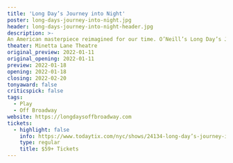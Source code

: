 ```yaml
---
title: 'Long Day’s Journey into Night'
poster: long-days-journey-into-night.jpg
header: long-days-journey-into-night-header.jpg
description: >-
An American masterpiece reimagined for our time. O’Neill’s Long Day’s Journey Into Night receives a vibrant and timely update in this interpretation by prolific, Tony Award®-nominated director Robert O’Hara (Slave Play).
theater: Minetta Lane Theatre
original_preview: 2022-01-11
original_opening: 2022-01-11
preview: 2022-01-18
opening: 2022-01-18
closing: 2022-02-20
tonyaward: false
criticspick: false
tags: 
  - Play
  - Off Broadway
website: https://longdaysoffbroadway.com
tickets:
  - highlight: false
    info: https://www.todaytix.com/nyc/shows/24134-long-day’s-journey-into-night
    type: regular
    title: $59+ Tickets
---
```

